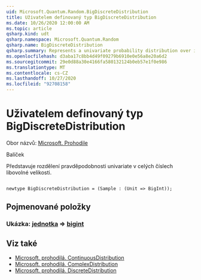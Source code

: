 ```yaml
---
uid: Microsoft.Quantum.Random.BigDiscreteDistribution
title: Uživatelem definovaný typ BigDiscreteDistribution
ms.date: 10/26/2020 12:00:00 AM
ms.topic: article
qsharp.kind: udt
qsharp.namespace: Microsoft.Quantum.Random
qsharp.name: BigDiscreteDistribution
qsharp.summary: Represents a univariate probability distribution over integers of arbitrary size.
ms.openlocfilehash: d3aba17c8bb4d49f09279b6910e0e56a8e20a6d2
ms.sourcegitcommit: 29e0d88a30e4166fa580132124b0eb57e1f0e986
ms.translationtype: MT
ms.contentlocale: cs-CZ
ms.lasthandoff: 10/27/2020
ms.locfileid: "92708158"
---
```

# <a name="bigdiscretedistribution-user-defined-type"></a>Uživatelem definovaný typ BigDiscreteDistribution

Obor názvů: [Microsoft. Prohodile](xref:Microsoft.Quantum.Random)

Balíček [](https://nuget.org/packages/)


Představuje rozdělení pravděpodobnosti univariate v celých číslech libovolné velikosti.

```qsharp

newtype BigDiscreteDistribution = (Sample : (Unit => BigInt));
```



## <a name="named-items"></a>Pojmenované položky

### <a name="sample--unit--bigint"></a>Ukázka: [jednotka](xref:microsoft.quantum.lang-ref.unit) => [bigint](xref:microsoft.quantum.lang-ref.bigint) 



## <a name="see-also"></a>Viz také

- [Microsoft. prohodilá. ContinuousDistribution](xref:Microsoft.Quantum.Random.ContinuousDistribution)
- [Microsoft. prohodilá. ComplexDistribution](xref:Microsoft.Quantum.Random.ComplexDistribution)
- [Microsoft. prohodilá. DiscreteDistribution](xref:Microsoft.Quantum.Random.DiscreteDistribution)